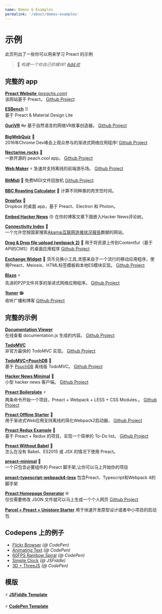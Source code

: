 ```yaml
---
name: Demos & Examples
permalink: '/about/demos-examples'
---
```


# 示例

此页列出了一些你可以用来学习 Preact 的示例

> :information_desk_person: _构建一个你自己的模块?
> [Add it!](https://github.com/preactjs/preact-www/blob/master/content/zh/about/demos-examples.md)_


## 完整的 app

[**Preact Website** _(preactjs.com)_](https://preactjs.com)  
该网站基于 Preact。
[Github Project](https://github.com/preactjs/preact-www)

**[ESBench](http://esbench.com)** :alarm_clock:  
基于 Preact & Material Design Lite

[**GuriVR**](https://gurivr.com) :eyeglasses:
基于自然语言的网络VR故事创造器。
[Github Project](https://github.com/opennewslabs/guri-vr)

[**BigWebQuiz**](https://bigwebquiz.com) :game_die:  
2016年Chrome Dev峰会上观众参与的渐进式网络应用程序!
[Github Project](https://github.com/jakearchibald/big-web-quiz)

**[Nectarine.rocks](http://nectarine.rocks)** :peach:  
一款开源的 peach.cool app。
[Github Project](https://github.com/developit/nectarine)

**[Web Maker](https://webmakerapp.com/app/)** :zap:
急速并支持离线的前端游乐场。
[Github Project](https://github.com/chinchang/web-maker)

**[BitMidi](https://bitmidi.com/)** :musical_keyboard:
免费MIDI文件回放机
[Github Project](https://github.com/feross/bitmidi.com)

**[BBC Roasting Calculator](https://www.bbc.com/food/techniques/articles/roast-calculator)** :turkey:
计算不同种类的肉烹饪时间。

**[Dropfox](https://github.com/developit/dropfox)** :wolf:  
Dropbox 的桌面 app，基于 Preact、Electron 和 Photon。

**[Embed Hacker News](https://github.com/TXTPEN/hn)** :kissing_closed_eyes:
在你的博客文章下面嵌入Hacker News评论树。

**[Connectivity Index](https://cindex.co)** :iphone:  
一个允许您按国家搜索[Akamai互联网连接状况报告](https://content.akamai.com/PG7010-Q2-2016-SOTI-Connectivity-Report.html)数据的网站。

**[Drag & Drop file upload (webpack 2)](https://contentful-labs.github.io/file-upload-example/)** :rocket:
用于将资源上传到Contentful（基于API的CMS）的桌面应用程序
[Github Project](https://github.com/contentful-labs/file-upload-example)

**[Exchange Widget](https://sgtpep.github.io/exchange-widget/dist/)** :currency_exchange:
货币兑换小工具,灵感来自于一个流行的移动应用程序，使用Preact、Meiosis、HTML标签模板和本地ES模块实现。
[Github Project](https://github.com/sgtpep/exchange-widget)

**[Blaze](https://blaze.now.sh)** :zap:  
先进的P2P文件共享的渐进式网络应用程序。
[Github Project](https://github.com/blenderskool/blaze)

**[1tuner](https://1tuner.com)** :radio:  
收听广播和博客
[Github Project](https://github.com/robinbakker/1tuner)


## 完整的示例

**[Documentation Viewer](https://documentation-viewer.firebaseapp.com)**  
在线查看 documentation.js 生成的内容。
[Github Project](https://github.com/developit/documentation-viewer)

**[TodoMVC](http://developit.github.io/preact-todomvc/)**  
非官方最快的 TodoMVC 实现。
[Github Project](https://github.com/developit/preact-todomvc)

**[TodoMVC+PouchDB](http://katopz.github.io/preact-todomvc-pouchdb/)** :floppy_disk:  
基于 [PouchDB](https://pouchdb.com/) 离线版 TodoMVC。
[Github Project](https://github.com/katopz/preact-todomvc-pouchdb)

**[Hacker News Minimal](https://developit.github.io/hn_minimal/)** :newspaper:  
小型 hacker news 客户端。
[Github Project](https://github.com/developit/hn_minimal)

**[Preact Boilerplate](https://preact-boilerplate.surge.sh)** :zap:   
两条命令开始一个项目，Preact + Webpack + LESS + CSS Modules.。
[Github Project](https://github.com/developit/preact-boilerplate)

**[Preact Offline Starter](https://preact-starter.now.sh)** :100:  
用于渐进式Web应用支持离线的简化Webpack2启动器，
[Github Project](https://github.com/lukeed/preact-starter)

**[Preact Redux Example](https://preact-redux-example.surge.sh)** :repeat:  
基于 Preact + Redux 的项目，实现一个简单的 To-Do list。
[Github Project](https://github.com/developit/preact-redux-example)

**[Preact Without Babel](https://github.com/developit/preact-without-babel)** :horse:  
怎么在没有 Babel、ES2015 或 JSX 的情况下使用 Preact。

**[preact-minimal](https://github.com/aganglada/preact-minimal)** :rocket:  
一个只包含必要组件的 Preact 脚手架,让你可以马上开始你的项目

**[preact-typescript-webpack4-less](https://github.com/lexey111/preact-typescript-webpack4-boilerplate)**
包含Preact、Typescript和Webpack 4的脚手架

**[Preact Homepage Generator](https://thomaswood.me/)** :globe_with_meridians:  
仅仅需要修改 JSON 文件就可以马上生成一个个人网页
[Github Project](https://github.com/tomasswood/preact-homepage-generator)

**[Parcel + Preact + Unistore Starter](https://github.com/hwclass/parcel-preact-unistore-starter)**
用于快速开发原型设计或者中小项目的启动包


## Codepens 上的例子

- [Flickr Browser](http://codepen.io/developit/full/VvMZwK/) _(@ CodePen)_
- [Animating Text](http://codepen.io/developit/full/LpNOdm/) _(@ CodePen)_
- [60FPS Rainbow Spiral](http://codepen.io/developit/full/xGoagz/) _(@ CodePen)_
- [Simple Clock](http://jsfiddle.net/developit/u9m5x0L7/embedded/result,js/) _(@ JSFiddle)_
- [3D + ThreeJS](http://codepen.io/developit/pen/PPMNjd?editors=0010) _(@ CodePen)_

## 模版

:zap: [**JSFiddle Template**](https://jsfiddle.net/developit/rs6zrh5f/embedded/result/)

:zap: [**CodePen Template**](http://codepen.io/developit/pen/pgaROe?editors=0010)
